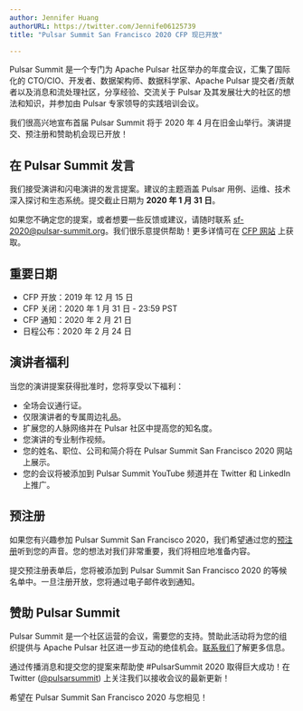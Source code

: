```yaml
---
author: Jennifer Huang
authorURL: https://twitter.com/Jennife06125739
title: "Pulsar Summit San Francisco 2020 CFP 现已开放"

---
```


Pulsar Summit 是一个专门为 Apache Pulsar 社区举办的年度会议，汇集了国际化的 CTO/CIO、开发者、数据架构师、数据科学家、Apache Pulsar 提交者/贡献者以及消息和流处理社区，分享经验、交流关于 Pulsar 及其发展壮大的社区的想法和知识，并参加由 Pulsar 专家领导的实践培训会议。

<!--truncate-->

我们很高兴地宣布首届 Pulsar Summit 将于 2020 年 4 月在旧金山举行。演讲提交、预注册和赞助机会现已开放！

## 在 Pulsar Summit 发言
我们接受演讲和闪电演讲的发言提案。建议的主题涵盖 Pulsar 用例、运维、技术深入探讨和生态系统。提交截止日期为 **2020 年 1 月 31 日**。

如果您不确定您的提案，或者想要一些反馈或建议，请随时联系 [sf-2020@pulsar-summit.org](mailto:sf-2020@pulsar-summit.org)。我们很乐意提供帮助！更多详情可在 [CFP 网站](https://pulsar-summit.org/call-for-presentations/) 上获取。

## 重要日期
- CFP 开放：2019 年 12 月 15 日
- CFP 关闭：2020 年 1 月 31 日 - 23:59 PST
- CFP 通知：2020 年 2 月 21 日
- 日程公布：2020 年 2 月 24 日

## 演讲者福利
当您的演讲提案获得批准时，您将享受以下福利：

- 全场会议通行证。
- 仅限演讲者的专属周边礼品。
- 扩展您的人脉网络并在 Pulsar 社区中提高您的知名度。
- 您演讲的专业制作视频。
- 您的姓名、职位、公司和简介将在 Pulsar Summit San Francisco 2020 网站上展示。
- 您的会议将被添加到 Pulsar Summit YouTube 频道并在 Twitter 和 LinkedIn 上推广。

## 预注册
如果您有兴趣参加 Pulsar Summit San Francisco 2020，我们希望通过您的[预注册](https://pulsar-summit.org/pre-registration/)听到您的声音。您的想法对我们非常重要，我们将相应地准备内容。

提交预注册表单后，您将被添加到 Pulsar Summit San Francisco 2020 的等候名单中。一旦注册开放，您将通过电子邮件收到通知。

## 赞助 Pulsar Summit
Pulsar Summit 是一个社区运营的会议，需要您的支持。赞助此活动将为您的组织提供与 Apache Pulsar 社区进一步互动的绝佳机会。[联系我们](mailto:partners@pulsar-summit.org)了解更多信息。

通过传播消息和提交您的提案来帮助使 #PulsarSummit 2020 取得巨大成功！在 Twitter ([@pulsarsummit](https://twitter.com/PulsarSummit)) 上关注我们以接收会议的最新更新！

希望在 Pulsar Summit San Francisco 2020 与您相见！